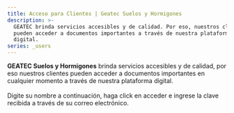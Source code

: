 ```yaml
---
title: Acceso para Clientes | Geatec Suelos y Hormigones
description: >-
  GEATEC brinda servicios accesibles y de calidad. Por eso, nuestros clientes
  pueden acceder a documentos importantes a través de nuestra plataforma
  digital.
series: _users
---
```


**GEATEC Suelos y Hormigones** brinda servicios accesibles y de calidad, por eso nuestros clientes pueden acceder a documentos importantes en cualquier momento a través de nuestra plataforma digital.
<br><br>
Digite su nombre a continuación, haga click en acceder e ingrese la clave recibida a través de su correo electrónico.
